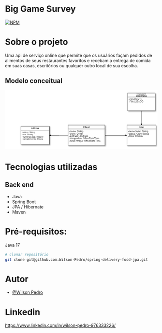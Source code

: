 # Big Game Survey 
[![NPM](https://img.shields.io/npm/l/react)](https://github.com/Wilson-Pedro/spring-delivery-food-jpa/blob/main/LICENSE) 

# Sobre o projeto

Uma api de serviço online que permite que os usuários façam pedidos de alimentos de seus restaurantes favoritos e recebam a entrega de comida em suas casas, escritórios ou qualquer outro local de sua escolha.

## Modelo conceitual
![spring-deivery-food-jpa](https://github.com/Wilson-Pedro/spring-delivery-food-jpa/blob/main/DeliveryService.png)
# Tecnologias utilizadas
## Back end
- Java
- Spring Boot
- JPA / Hibernate
- Maven

# Pré-requisitos: 
Java 17

```bash
# clonar repositório
git clone git@github.com:Wilson-Pedro/spring-delivery-food-jpa.git

```

# Autor
- [@Wilson Pedro](https://github.com/Wilson-Pedro)

# Linkedin
https://www.linkedin.com/in/wilson-pedro-976333226/
